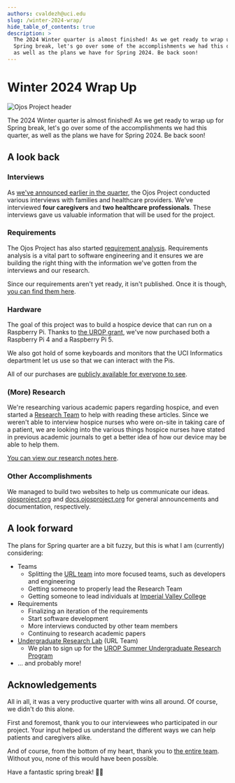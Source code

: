 ```yaml
---
authors: cvaldezh@uci.edu
slug: /winter-2024-wrap/
hide_table_of_contents: true
description: >
  The 2024 Winter quarter is almost finished! As we get ready to wrap up for
  Spring break, let's go over some of the accomplishments we had this quarter,
  as well as the plans we have for Spring 2024. Be back soon!
---
```

# Winter 2024 Wrap Up

![Ojos Project header](@site/static/images/header.png)

The 2024 Winter quarter is almost finished! As we get ready to wrap up for Spring break, let's go over some of the accomplishments we had this quarter, as well as the plans we have for Spring 2024. Be back soon!

<!-- truncate -->

## A look back

### Interviews

As [we've announced earlier in the quarter](/news/1706645600/),
the Ojos Project conducted various interviews with families and healthcare
providers. We've interviewed **four caregivers** and **two healthcare
professionals**. These interviews gave us valuable information that will be
used for the project.

### Requirements

The Ojos Project has also started [requirement analysis](https://en.wikipedia.org/wiki/Requirements_analysis).
Requirements analysis is a vital part to software engineering and it ensures we
are building the right thing with the information we've gotten from the
interviews and our research.

Since our requirements aren't yet ready, it isn't published. Once it is though,
[you can find them here](/docs/url/requirements/).

### Hardware

The goal of this project was to build a hospice device that can run on a
Raspberry Pi. Thanks to
[the UROP grant](/news/urop-and-finances/), we've now
purchased both a Raspberry Pi 4 and a Raspberry Pi 5.

We also got hold of some keyboards and monitors that the UCI Informatics
department let us use so that we can interact with the Pis.

All of our purchases are
[publicly available for everyone to see](https://docs.google.com/spreadsheets/d/1W9qHV4Bm3wPtvsBWxmY4jpJY9JbhpSFIvcgRSFbrr78/).

### (More) Research

We're researching various academic papers regarding hospice, and even started
a [Research Team](/docs/url/research/) to help with
reading these articles. Since we weren't able to interview hospice nurses who
were on-site in taking care of a patient, we are looking into the various
things hospice nurses have stated in previous academic journals to get a better
idea of how our device may be able to help them.

[You can view our research notes here](/docs/url/research/).

### Other Accomplishments

We managed to build two websites to help us communicate our ideas.
[ojosproject.org](https://ojosproject.org/) and
[docs.ojosproject.org](https://docs.ojosproject.org/) for general announcements
and documentation, respectively.

## A look forward

The plans for Spring quarter are a bit fuzzy, but this is what I am (currently)
considering:

- Teams
  - Splitting the [URL team](/docs/url/) into more
    focused teams, such as developers and engineering
  - Getting someone to properly lead the Research Team
  - Getting someone to lead individuals at [Imperial Valley College](https://imperial.edu/)
- Requirements
  - Finalizing an iteration of the requirements
  - Start software development
  - More interviews conducted by other team members
  - Continuing to research academic papers
- [Undergraduate Research Lab](https://markbaldw.in/url/) (URL Team)
  - We plan to sign up for the
    [UROP Summer Undergraduate Research Program](https://urop.uci.edu/urop-opportunities/#surp)
- ... and probably more!

## Acknowledgements

All in all, it was a very productive quarter with wins all around. Of course,
we didn't do this alone.

First and foremost, thank you to our interviewees who participated in our
project. Your input helped us understand the different ways we can help patients
and caregivers alike.

And of course, from the bottom of my heart, thank you to
[the entire team](https://ojosproject.org/#team). Without you, none of this
would have been possible.

Have a fantastic spring break! 👋🏽
